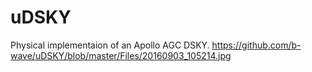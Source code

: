 # uDSKY
Physical implementaion of an Apollo AGC DSKY. 
https://github.com/b-wave/uDSKY/blob/master/Files/20160903_105214.jpg

